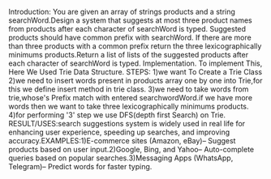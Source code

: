 Introduction:
You are given an array of strings products and a string searchWord.Design a system that suggests at most three product names from products after each character of searchWord is typed. Suggested products should have common prefix with searchWord. If there are more than three products with a common prefix return the three lexicographically minimums products.Return a list of lists of the suggested products after each character of searchWord is typed.
Implementation.
To implement This, Here We Used Trie Data Structure.
STEPS:
1)we want To Create a Trie Class
2)we need to insert words present in products array one by one into Trie,for this we define insert method in trie class.
3)we need to take words from trie,whose's Prefix match with entered searchwordWord.if we have more words then we want to take three lexicographically minimums products.
4)for performing '3' step we use DFS(depth first Search) on Trie.
RESULT/USES:search suggestions system is widely used in real life for enhancing user experience, speeding up
searches, and improving accuracy.EXAMPLES:1)E-commerce sites (Amazon, eBay)– Suggest products based on user
input.2)Google, Bing, and Yahoo– Auto-complete queries based on popular searches.3)Messaging Apps (WhatsApp,
 Telegram)– Predict words for faster typing.

